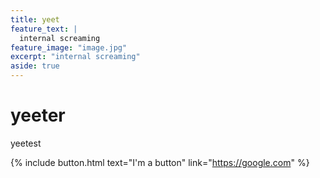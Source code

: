 ```yaml
---
title: yeet
feature_text: |
  internal screaming
feature_image: "image.jpg"
excerpt: "internal screaming"
aside: true
---
```

# yeeter

yeetest

{% include button.html text="I'm a button" link="https://google.com" %}
